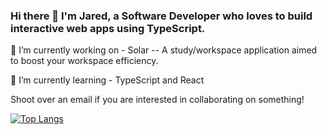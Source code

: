 ### Hi there 👋 I'm Jared, a Software Developer who loves to build interactive web apps using TypeScript.

🔭 I’m currently working on - Solar -- A study/workspace application aimed to boost your workspace efficiency.

🌱 I’m currently learning - TypeScript and React 

Shoot over an email if you are interested in collaborating on something!

[![Top Langs](https://github-readme-stats.vercel.app/api/top-langs/?username=jaserino&hide_progress=false&layout=compact&theme=onedark)](https://github.com/anuraghazra/github-readme-stats)

<!--
**jaserino/jaserino** is a ✨ _special_ ✨ repository because its `README.md` (this file) appears on your GitHub profile.

Here are some ideas to get you started:

- 🔭 I’m currently working on ...
- 🌱 I’m currently learning ...
- 👯 I’m looking to collaborate on ...
- 🤔 I’m looking for help with ...
- 💬 Ask me about ...
- 📫 How to reach me: ...
- 😄 Pronouns: ...
- ⚡ Fun fact: ...
-->
